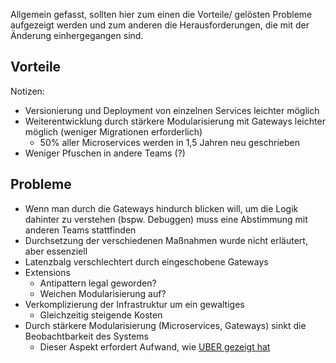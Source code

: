 Allgemein gefasst, sollten hier zum einen die Vorteile/ gelösten Probleme aufgezeigt werden und zum anderen die Herausforderungen, die mit der Änderung einhergegangen sind.

## Vorteile

Notizen:
- Versionierung und Deployment von einzelnen Services leichter möglich
- Weiterentwicklung durch stärkere Modularisierung mit Gateways leichter möglich (weniger Migrationen erforderlich)
	- 50% aller Microservices werden in 1,5 Jahren neu geschrieben
- Weniger Pfuschen in andere Teams (?)

## Probleme

- Wenn man durch die Gateways hindurch blicken will, um die Logik dahinter zu verstehen (bspw. Debuggen) muss eine Abstimmung mit anderen Teams stattfinden
- Durchsetzung der verschiedenen Maßnahmen wurde nicht erläutert, aber essenziell
- Latenzbalg verschlechtert durch eingeschobene Gateways
- Extensions
	- Antipattern legal geworden?
	- Weichen Modularisierung auf?
- Verkomplizierung der Infrastruktur um ein gewaltiges
	- Gleichzeitig steigende Kosten
- Durch stärkere Modularisierung (Microservices, Gateways) sinkt die Beobachtbarkeit des Systems
	- Dieser Aspekt erfordert Aufwand, wie [UBER gezeigt hat](https://www.uber.com/en-DE/blog/distributed-tracing/)